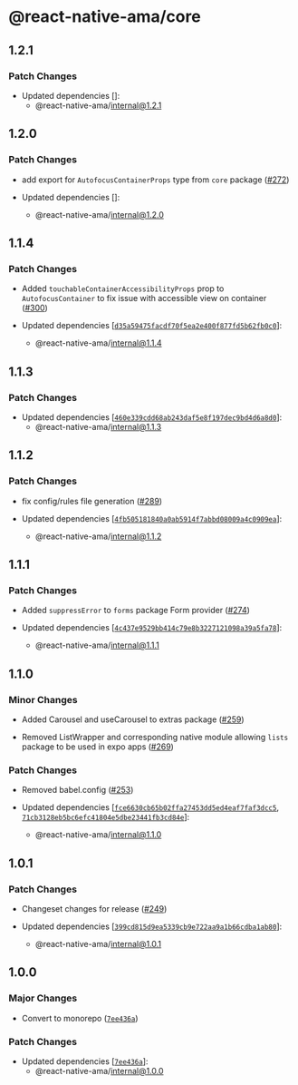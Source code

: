 # @react-native-ama/core

## 1.2.1

### Patch Changes

- Updated dependencies []:
  - @react-native-ama/internal@1.2.1

## 1.2.0

### Patch Changes

- add export for `AutofocusContainerProps` type from `core` package ([#272](https://github.com/FormidableLabs/react-native-ama/pull/272))

- Updated dependencies []:
  - @react-native-ama/internal@1.2.0

## 1.1.4

### Patch Changes

- Added `touchableContainerAccessibilityProps` prop to `AutofocusContainer` to fix issue with accessible view on container ([#300](https://github.com/FormidableLabs/react-native-ama/pull/300))

- Updated dependencies [[`d35a59475facdf70f5ea2e400f877fd5b62fb0c0`](https://github.com/FormidableLabs/react-native-ama/commit/d35a59475facdf70f5ea2e400f877fd5b62fb0c0)]:
  - @react-native-ama/internal@1.1.4

## 1.1.3

### Patch Changes

- Updated dependencies [[`460e339cdd68ab243daf5e8f197dec9bd4d6a8d0`](https://github.com/FormidableLabs/react-native-ama/commit/460e339cdd68ab243daf5e8f197dec9bd4d6a8d0)]:
  - @react-native-ama/internal@1.1.3

## 1.1.2

### Patch Changes

- fix config/rules file generation ([#289](https://github.com/FormidableLabs/react-native-ama/pull/289))

- Updated dependencies [[`4fb505181840a0ab5914f7abbd08009a4c0909ea`](https://github.com/FormidableLabs/react-native-ama/commit/4fb505181840a0ab5914f7abbd08009a4c0909ea)]:
  - @react-native-ama/internal@1.1.2

## 1.1.1

### Patch Changes

- Added `suppressError` to `forms` package Form provider ([#274](https://github.com/FormidableLabs/react-native-ama/pull/274))

- Updated dependencies [[`4c437e9529bb414c79e8b3227121098a39a5fa78`](https://github.com/FormidableLabs/react-native-ama/commit/4c437e9529bb414c79e8b3227121098a39a5fa78)]:
  - @react-native-ama/internal@1.1.1

## 1.1.0

### Minor Changes

- Added Carousel and useCarousel to extras package ([#259](https://github.com/FormidableLabs/react-native-ama/pull/259))

- Removed ListWrapper and corresponding native module allowing `lists` package to be used in expo apps ([#269](https://github.com/FormidableLabs/react-native-ama/pull/269))

### Patch Changes

- Removed babel.config ([#253](https://github.com/FormidableLabs/react-native-ama/pull/253))

- Updated dependencies [[`fce6630cb65b02ffa27453dd5ed4eaf7faf3dcc5`](https://github.com/FormidableLabs/react-native-ama/commit/fce6630cb65b02ffa27453dd5ed4eaf7faf3dcc5), [`71cb3128eb5bc6efc41804e5dbe23441fb3cd84e`](https://github.com/FormidableLabs/react-native-ama/commit/71cb3128eb5bc6efc41804e5dbe23441fb3cd84e)]:
  - @react-native-ama/internal@1.1.0

## 1.0.1

### Patch Changes

- Changeset changes for release ([#249](https://github.com/FormidableLabs/react-native-ama/pull/249))

- Updated dependencies [[`399cd815d9ea5339cb9e722aa9a1b66cdba1ab80`](https://github.com/FormidableLabs/react-native-ama/commit/399cd815d9ea5339cb9e722aa9a1b66cdba1ab80)]:
  - @react-native-ama/internal@1.0.1

## 1.0.0

### Major Changes

- Convert to monorepo ([`7ee436a`](https://github.com/FormidableLabs/react-native-ama/commit/7ee436a6c6cce5b68ed265d434890e9c854b24e3))

### Patch Changes

- Updated dependencies [[`7ee436a`](https://github.com/FormidableLabs/react-native-ama/commit/7ee436a6c6cce5b68ed265d434890e9c854b24e3)]:
  - @react-native-ama/internal@1.0.0
